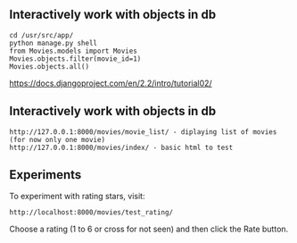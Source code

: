 ## Interactively work with objects in db

```
cd /usr/src/app/
python manage.py shell
from Movies.models import Movies
Movies.objects.filter(movie_id=1)
Movies.objects.all()
```

https://docs.djangoproject.com/en/2.2/intro/tutorial02/


## Interactively work with objects in db
```
http://127.0.0.1:8000/movies/movie_list/ - diplaying list of movies (for now only one movie)
http://127.0.0.1:8000/movies/index/ - basic html to test
```

## Experiments

To experiment with rating stars, visit:
```
http://localhost:8000/movies/test_rating/
```

Choose a rating (1 to 6 or cross for not seen) and then click the Rate button.
